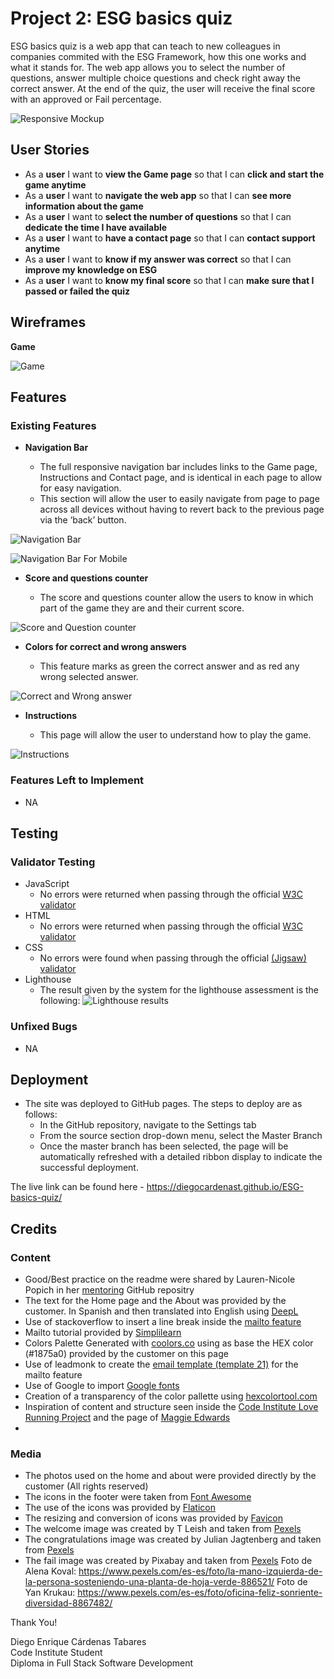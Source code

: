 # Project 2: ESG basics quiz

ESG basics quiz is a web app that can teach to new colleagues in companies commited with the ESG Framework, how this one works and what it stands for. The web app allows you to select the number of questions, answer multiple choice questions and check right away the correct answer. At the end of the quiz, the user will receive the final score with an approved or Fail percentage.

![Responsive Mockup](https://github.com/diegocardenast/ESG-basics-quiz/blob/main/assets/images/Am-I-Responsive-PP2-DiegoCardenas.png)


## User Stories
- As a **user** I want to **view the Game page** so that I can **click and start the game anytime**
- As a **user** I want to **navigate the web app** so that I can **see more information about the game**
- As a **user** I want to **select the number of questions** so that I can **dedicate the time I have available**
- As a **user** I want to **have a contact page** so that I can **contact support anytime**
- As a **user** I want to **know if my answer was correct** so that I can **improve my knowledge on ESG**
- As a **user** I want to **know my final score** so that I can **make sure that I passed or failed the quiz**

## Wireframes

__Game__  

![Game](https://github.com/diegocardenast/ESG-basics-quiz/blob/main/assets/images/wireframes-PP2-DiegoCardenas.png)


## Features

### Existing Features

- __Navigation Bar__

  - The full responsive navigation bar includes links to the Game page, Instructions and Contact page, and is identical in each page to allow for easy navigation.
  - This section will allow the user to easily navigate from page to page across all devices without having to revert back to the previous page via the ‘back’ button. 

![Navigation Bar](https://github.com/diegocardenast/ESG-basics-quiz/blob/main/assets/images/navigation-bar1-PP2.png)

![Navigation Bar For Mobile](https://github.com/diegocardenast/ESG-basics-quiz/blob/main/assets/images/navigation-bar2-PP2.png)

- __Score and questions counter__

  - The score and questions counter allow the users to know in which part of the game they are and their current score.

![Score and Question counter](https://github.com/diegocardenast/ESG-basics-quiz/blob/main/assets/images/score-question-counter-PP2.png)

- __Colors for correct and wrong answers__

  - This feature marks as green the correct answer and as red any wrong selected answer.  

![Correct and Wrong answer](https://github.com/diegocardenast/ESG-basics-quiz/blob/main/assets/images/colors-PP2.png)

- __Instructions__

  - This page will allow the user to understand how to play the game.  

![Instructions](https://github.com/diegocardenast/ESG-basics-quiz/blob/main/assets/images/Instructions-game-PP2.png)

### Features Left to Implement

- NA

## Testing

### Validator Testing 

- JavaScript
  - No errors were returned when passing through the official [W3C validator](https://validator.w3.org/)
- HTML
  - No errors were returned when passing through the official [W3C validator](https://validator.w3.org/)
- CSS
  - No errors were found when passing through the official [(Jigsaw) validator](https://jigsaw.w3.org/css-validator/validator?)
- Lighthouse
  - The result given by the system for the lighthouse assessment is the following:
![Lighthouse results](https://github.com/diegocardenast/ESG-basics-quiz/blob/main/assets/images/Lighthouse-PP2-DiegoCardenas.png)

### Unfixed Bugs

- NA

## Deployment 

- The site was deployed to GitHub pages. The steps to deploy are as follows: 
  - In the GitHub repository, navigate to the Settings tab 
  - From the source section drop-down menu, select the Master Branch
  - Once the master branch has been selected, the page will be automatically refreshed with a detailed ribbon display to indicate the successful deployment. 

The live link can be found here - https://diegocardenast.github.io/ESG-basics-quiz/


## Credits

### Content 

- Good/Best practice on the readme were shared by Lauren-Nicole Popich in her [mentoring](https://github.com/CluelessBiker/mentoring/tree/main) GitHub repositry
- The text for the Home page and the About was provided by the customer. In Spanish and then translated into English using [DeepL](https://www.deepl.com/de/translator#es/en) 
- Use of stackoverflow to insert a line break inside the [mailto feature](https://stackoverflow.com/questions/22765834/insert-a-line-break-in-mailto-body)
- Mailto tutorial provided by [Simplilearn](https://www.simplilearn.com/tutorials/html-tutorial/html-mailto)
- Colors Palette Generated with [coolors.co](https://coolors.co/) using as base the HEX color (#1875a0)  provided by the customer on this page
- Use of leadmonk to create the [email template (template 21)](https://www.leadmonk.io/post/14-email-templates-to-ask-for-a-meeting-politely) for the mailto feature
- Use of Google to import [Google fonts](https://fonts.google.com/?classification=Display) 
- Creation of a transparency of the color pallette using [hexcolortool.com](https://www.hexcolortool.com/#ff42ad,0.5)
- Inspiration of content and structure seen inside the [Code Institute Love Running Project](https://diegocardenast.github.io/Love-running-ci/index.html) and the page of [Maggie Edwards](https://maggieedwards.com/)
- 

### Media

- The photos used on the home and about were provided directly by the customer (All rights reserved)
- The icons in the footer were taken from [Font Awesome](https://fontawesome.com/)
- The use of the icons was provided by [Flaticon](https://www.flaticon.com/free-icon/planet-earth_1598431?related_id=1598196&origin=search)
- The resizing and conversion of icons was provided by [Favicon](https://favicon.io/favicon-converter/)
- The welcome image was created by T Leish and taken from [Pexels](https://www.pexels.com/es-es/foto/astronauta-sosteniendo-la-tierra-5258243/)
- The congratulations image was created by Julian Jagtenberg and taken from [Pexels](https://www.pexels.com/es-es/foto/hombre-vestido-con-camisa-gris-de-pie-sobre-una-superficie-elevada-103123/)
- The fail image was created by Pixabay and taken from [Pexels](https://www.pexels.com/es-es/foto/camino-gris-entre-pastos-276299/)
Foto de Alena Koval: https://www.pexels.com/es-es/foto/la-mano-izquierda-de-la-persona-sosteniendo-una-planta-de-hoja-verde-886521/
Foto de Yan Krukau: https://www.pexels.com/es-es/foto/oficina-feliz-sonriente-diversidad-8867482/


Thank You!

Diego Enrique Cárdenas Tabares  
Code Institute Student  
Diploma in Full Stack Software Development  